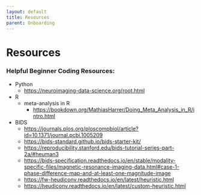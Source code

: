 ```yaml
---
layout: default
title: Resources
parent: Onboarding
---
```


# Resources

### Helpful Beginner Coding Resources:

- Python
    - https://neuroimaging-data-science.org/root.html
- R
    - meta-analysis in R
        - https://bookdown.org/MathiasHarrer/Doing_Meta_Analysis_in_R/intro.html
- BIDS
    - https://journals.plos.org/ploscompbiol/article?id=10.1371/journal.pcbi.1005209
    - https://bids-standard.github.io/bids-starter-kit/
    - https://reproducibility.stanford.edu/bids-tutorial-series-part-2a/#heuman3
    - https://bids-specification.readthedocs.io/en/stable/modality-specific-files/magnetic-resonance-imaging-data.html#case-1-phase-difference-map-and-at-least-one-magnitude-image
    - https://fw-heudiconv.readthedocs.io/en/latest/heuristic.html
    - https://heudiconv.readthedocs.io/en/latest/custom-heuristic.html